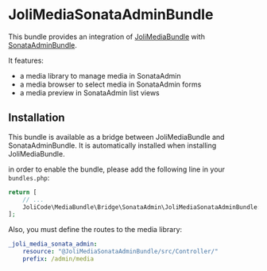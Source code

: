 # JoliMediaSonataAdminBundle

This bundle provides an integration of [JoliMediaBundle](../../README.md) with [SonataAdminBundle](https://sonata-project.org/).

It features:

 * a media library to manage media in SonataAdmin
 * a media browser to select media in SonataAdmin forms
 * a media preview in SonataAdmin list views

## Installation

This bundle is available as a bridge between JoliMediaBundle and SonataAdminBundle. It is automatically installed when installing JoliMediaBundle.

in order to enable the bundle, please add the following line in your `bundles.php`:

```php
return [
    // ...
    JoliCode\MediaBundle\Bridge\SonataAdmin\JoliMediaSonataAdminBundle::class => ['all' => true],
];
```

Also, you must define the routes to the media library:

```yaml
_joli_media_sonata_admin:
    resource: "@JoliMediaSonataAdminBundle/src/Controller/"
    prefix: /admin/media
```
